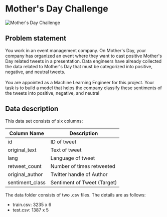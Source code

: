 <p>	
 <h1>Mother's Day Challenge</h1>	
</p>	

![Mother's Day Challenge](https://media-fastly.hackerearth.com/media/hackathon/hackerearth-machine-learning-challenge-mothers-day/images/09353cce9a-Mothers_Day_Cover.png)	

<h2>Problem statement</h2>	
You work in an event management company. On Mother's Day, your company has organized an event where they want to cast positive Mother's Day related tweets in a presentation. Data engineers have already collected the data related to Mother's Day that must be categorized into positive, negative, and neutral tweets.	
<br></br>	
You are appointed as a Machine Learning Engineer for this project. Your task is to build a model that helps the company classify these sentiments of the tweets into positive, negative, and neutral	

<h2>Data description</h2>	
This data set consists of six columns:	


| Column Name  | Description |	
| ------------- | ------------- |	
| id  | ID of tweet  |	
| original_text  | Text of tweet  |	
| lang  | Language of tweet  |	
| retweet_count  | Number of times retweeted  |	
| original_author  | Twitter handle of Author  |	
| sentiment_class	| Sentiment of Tweet (Target)| 

<p>The data folder consists of two .csv files. The details are as follows:</p>

* train.csv: 3235 x 6
* test.csv: 1387 x 5
